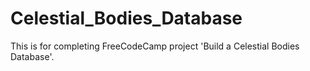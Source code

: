 # Celestial_Bodies_Database
This is for completing FreeCodeCamp project 'Build a Celestial Bodies Database'.
